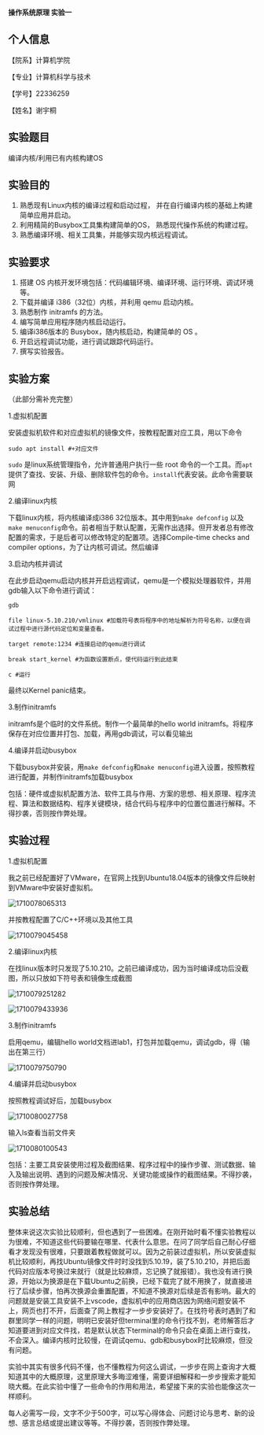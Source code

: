 **操作系统原理 实验一**

## 个人信息

【院系】计算机学院

【专业】计算机科学与技术

【学号】22336259

【姓名】谢宇桐

## 实验题目

编译内核/利用已有内核构建OS

## 实验目的

1. 熟悉现有Linux内核的编译过程和启动过程， 并在自行编译内核的基础上构建简单应用并启动。
2. 利用精简的Busybox工具集构建简单的OS， 熟悉现代操作系统的构建过程。
3. 熟悉编译环境、相关工具集，并能够实现内核远程调试。

## 实验要求

1. 搭建 OS 内核开发环境包括：代码编辑环境、编译环境、运行环境、调试环境等。
2. 下载并编译 i386（32位）内核，并利用 qemu 启动内核。
3. 熟悉制作 initramfs 的方法。
4. 编写简单应用程序随内核启动运行。
5. 编译i386版本的 Busybox，随内核启动，构建简单的 OS 。
6. 开启远程调试功能，进行调试跟踪代码运行。
7. 撰写实验报告。

## 实验方案

（此部分需补充完整）

1.虚拟机配置

安装虚拟机软件和对应虚拟机的镜像文件，按教程配置对应工具，用以下命令

`sudo apt install #+对应文件`

`sudo` 是linux系统管理指令，允许普通用户执行一些 root 命令的一个工具。而`apt`提供了查找、安装、升级、删除软件包的命令。`install`代表安装。此命令需要联网

2.编译linux内核

下载linux内核，将内核编译成i386 32位版本。其中用到`make defconfig` 以及 `make menuconfig`命令。前者相当于默认配置，无需作出选择。但开发者总有修改配置的需求，于是后者可以修改特定的配置项。选择Compile-time checks and compiler options，为了让内核可调试。然后编译

3.启动内核并调试

在此步启动qemu启动内核并开启远程调试，qemu是一个模拟处理器软件，并用gdb输入以下命令进行调试：

`gdb`

`file linux-5.10.210/vmlinux #加载符号表将程序中的地址解析为符号名称，以便在调试过程中进行源代码定位和变量查看。`

`target remote:1234 #连接启动的qemu进行调试` 

`break start_kernel #为函数设置断点，使代码运行到此结束`

`c #运行`

最终以Kernel panic结束。

3.制作initramfs

initramfs是个临时的文件系统。制作一个最简单的hello world initramfs。将程序保存在对应位置并打包、加载，再用gdb调试，可以看见输出

4.编译并启动busybox

下载busybox并安装，用`make defconfig`和`make menuconfig`进入设置，按照教程进行配置，并制作initramfs加载busybox

包括：硬件或虚拟机配置方法、软件工具与作用、方案的思想、相关原理、程序流程、算法和数据结构、程序关键模块，结合代码与程序中的位置位置进行解释。不得抄袭，否则按作弊处理。

## 实验过程

1.虚拟机配置

我之前已经配置好了VMware，在官网上找到Ubuntu18.04版本的镜像文件后映射到VMware中安装好虚拟机。

![1710078065313](./image/1710078065313.png)

并按教程配置了C/C++环境以及其他工具

![1710079045458](./image/1710079045458.png)

2.编译linux内核

在找linux版本时只发现了5.10.210。之前已编译成功，因为当时编译成功后没截图，所以只放如下符号表和镜像生成截图

![1710079251282](./image/1710079251282.png)

![1710079433936](./image/1710079433936.png)

3.制作initramfs

启用qemu，编辑hello world文档进lab1，打包并加载qemu，调试gdb，得（输出在第三行）

![1710079750790](./image/1710079750790.png)

4.编译并启动busybox

按照教程调试好后，加载busybox

![1710080027758](./image/1710080027758.png)

输入ls查看当前文件夹

![1710080100543](./image/1710080100543.png)

包括：主要工具安装使用过程及截图结果、程序过程中的操作步骤、测试数据、输入及输出说明、遇到的问题及解决情况、关键功能或操作的截图结果。不得抄袭，否则按作弊处理。

## 实验总结

整体来说这次实验比较顺利，但也遇到了一些困难。在刚开始时看不懂实验教程以为很难，不知道这些代码要输在哪里、代表什么意思。在问了同学后自己耐心仔细看才发现没有很难，只要跟着教程做就可以。因为之前装过虚拟机，所以安装虚拟机比较顺利，再找Ubuntu镜像文件时时没找到5.10.19，装了5.10.210，并把后面代码对应版本号换过来就行（就是比较麻烦，忘记换了就报错）。我也没有进行换源，开始以为换源是在下载Ubuntu之前换，已经下载完了就不用换了，就直接进行了后续步骤，怕再次换源会重置配置，不知道不换源对后续是否有影响。最大的问题就是安装工具安装不上vscode，虚拟机中的应用商店因为网络问题安装不上，网页也打不开，后面查了网上教程才一步步安装好了。在找符号表时遇到了和群里同学一样的问题，明明已安装好但terminal里的命令行找不到，老师解答后才知道要进到对应文件找，若是默认状态下terminal的命令只会在桌面上进行查找，不会深入。编译内核时比较慢，在调试qemu、gdb和busybox时比较麻烦，但没有问题。

实验中其实有很多代码不懂，也不懂教程为何这么调试，一步步在网上查询才大概知道其中的大概原理，这里原理大多晦涩难懂，需要详细解释和一步步搜索才能知晓大概。在此实验中懂了一些命令的作用和用法，希望接下来的实验也能像这次一样顺利。

每人必需写一段，文字不少于500字，可以写心得体会、问题讨论与思考、新的设想、感言总结或提出建议等等。不得抄袭，否则按作弊处理。